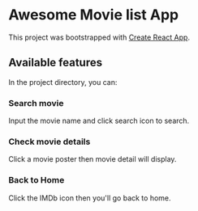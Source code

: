 # Awesome Movie list App

This project was bootstrapped with [Create React App](https://github.com/facebook/create-react-app).

## Available features

In the project directory, you can:

### Search movie

Input the movie name and click search icon to search.

### Check movie details

Click a movie poster then movie detail will display.

### Back to Home

Click the IMDb icon then you'll go back to home.


